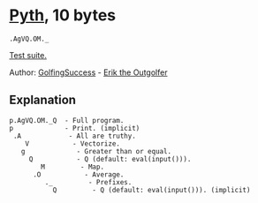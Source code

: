 # [Pyth](https://github.com/isaacg1/pyth), 10 bytes

    .AgVQ.OM._

[Test suite.](http://pyth.herokuapp.com/?code=.AgVQ.OM._&test_suite=1&test_suite_input=%5B%5D%0A%5B3%5D%0A%5B2%2C+12%5D%0A%5B1%2C+4%2C+3%2C+8%2C+6%5D%0A%5B1%2C+2%2C+3%2C+4%2C+5%5D%0A%5B6%2C+6%2C+6%2C+6%2C+6%5D%0A%5B3%2C+2%5D%0A%5B4%2C+5%2C+6%2C+4%5D%0A%5B4%2C+2%2C+1%2C+5%2C+7%5D%0A%5B45%2C+45%2C+46%2C+43%5D%0A%5B32%2C+9%2C+15%2C+19%2C+10%5D&debug=0)

Author: [GolfingSuccess](https://github.com/GolfingSuccess) - [Erik the Outgolfer](https://chat.stackexchange.com/users/80316/erik-the-outgolfer)

## Explanation

    p.AgVQ.OM._Q  - Full program.
    p             - Print. (implicit)
     .A            - All are truthy.
        V           - Vectorize.
       g             - Greater than or equal.
         Q           - Q (default: eval(input())).
            M         - Map.
          .O           - Average.
             ._         - Prefixes.
               Q         - Q (default: eval(input())). (implicit)
